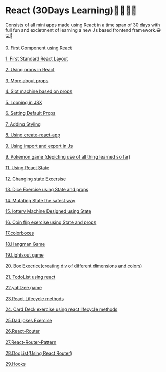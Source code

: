 
# React (30Days Learning)🚀🚀🚀🎉
Consists of all mini apps made using React in a time span of 30 days with full fun and excietment of learning a new Js based frontend framework.😀 💻🚀

<a href="0.First_Component" target="_blank">0. First Component using React</a></br></br>
<a href="1.stadard_react_layout" target="_blank">1. First Standard React Layout</a></br></br>
<a href="2.prpos" target="_blank">2. Using props in React</a></br></br>
<a href="3.OtherProps" target="_blank">3. More about props</a></br></br>
<a href="4.slotMachineExercise" target="_blank">4. Slot machine based on props</a></br></br>
<a href="5.loopingInJSX" target="_blank">5. Looping in JSX</a></br></br>
<a href="6.defaultProps" target="_blank">6. Setting Default Props</a></br></br>
<a href="7.styling" target="_blank">7. Adding Styling</a></br></br>
<a href="8.demo" target="_blank">8. Using create-react-app</a></br></br>
<a href="9.fruit_exercise" target="_blank">9. Using import and export in Js</a></br></br>
<a href="10.pokemon_game" target="_blank">9. Pokemon game (depicting use of all thing learned so far)</a></br></br>
<a href="11.state_initi" target="_blank">11. Using React State</a></br></br>
<a href="12.state_exercise" target="_blank">12. Changing state Excersise</a></br></br>
<a href="13.dice_exercise" target="_blank">13. Dice Exercise using State and props</a></br></br>
<a href="14.mutate_safe_way" target="_blank">14. Mutating State the safest way</a></br></br>
<a href="15.state_design_lottery" target="_blank">15. lottery Machine Designed using State</a></br></br>
<a href="16.coinflip_exercise" target="_blank">16. Coin flip exercise using State and props</a></br></br>
<a href="17.colorboxes" target="_blank">17.colorboxes</a></br></br>
<a href="18.Hangman" target="_blank">18.Hangman Game</a></br></br>
<a href="19.Lightsout" target="_blank">19.Lightsout game</a></br></br>
<a href="20.boxexercise" target="_blank">20. Box Execrice(creating div of different dimensions and colors)</a></br></br>
<a href="21.todolist" target="_blank">21. TodoList using react</a></br></br>
<a href="22.yahtzee" target="_blank">22.yahtzee game</a></br></br>
<a href="23.stateajax" target="_blank">23.React Lifecycle methods</a></br></br>
<a href="24.lifecycledeckecercise" target="_blank">24. Card Deck exercise using react lifecycle methods</a></br></br>
<a href="25.Dad jokes" target="_blank">25.Dad jokes Exercise </a></br></br>
<a href="26.React-Router" target="_blank">26.React-Router</a></br></br>
<a href="27.React-Router-Pattern" target="_blank">27.React-Router-Pattern</a></br></br>
<a href="28.DogList(Using React Router)" target="_blank">28.DogList(Using React Router)</a></br></br>
<a href="29.Hooks" target="_blank">29.Hooks</a></br></br>

















